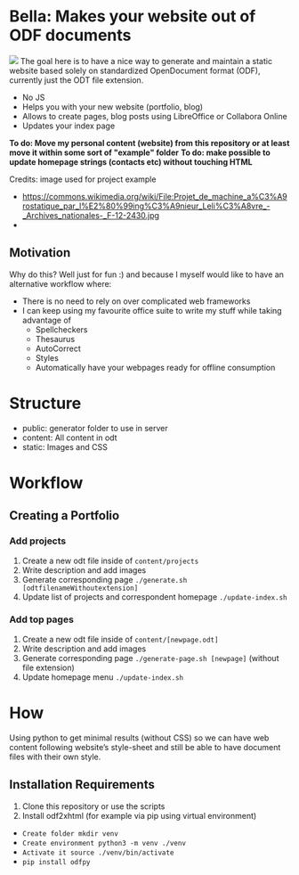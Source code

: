 ﻿# Bella: Makes your website out of ODF documents
![](static/images/bella.png)
The goal here is to have a nice way to generate and maintain a static website based solely on standardized OpenDocument format (ODF), currently just the ODT file extension.

* No JS
* Helps you with your new website (portfolio, blog)
* Allows to create pages, blog posts using LibreOffice or Collabora Online
* Updates your index page 

**To do: Move my personal content (website) from this repository or at least move it within some sort of "example" folder**
**To do: make possible to update homepage strings (contacts etc) without touching HTML**

Credits: image used for project example
* https://commons.wikimedia.org/wiki/File:Projet_de_machine_a%C3%A9rostatique_par_l%E2%80%99ing%C3%A9nieur_Leli%C3%A8vre_-_Archives_nationales-_F-12-2430.jpg
* 

## Motivation
Why do this? Well just for fun :) and because I myself would like to have an alternative workflow where:
* There is no need to rely on over complicated web frameworks
* I can keep using my favourite office suite to write my stuff while taking advantage of
  * Spellcheckers 
  * Thesaurus
  * AutoCorrect
  * Styles
  * Automatically have your webpages ready for offline consumption

# Structure
* public: generator folder to use in server 
* content: All content in odt
* static: Images and CSS


# Workflow
## Creating a Portfolio
### Add projects
1. Create a new odt file inside of `content/projects`
2. Write description and add images
3. Generate corresponding page `./generate.sh [odtfilenameWithoutextension]`
4. Update list of projects and correspondent homepage `./update-index.sh `

### Add top pages
1. Create a new odt file inside of `content/[newpage.odt]`
2. Write description and add images
3. Generate corresponding page `./generate-page.sh [newpage]` (without file extension)
4. Update homepage menu `./update-index.sh `

# How
Using python to get minimal results (without CSS) so we can have web content following website’s style-sheet and still be able to have document files with their own style.

## Installation Requirements 
1. Clone this repository or use the scripts
2. Install odf2xhtml (for example via pip using virtual environment)
* ``Create folder mkdir venv``
* ``Create environment python3 -m venv ./venv``
* ``Activate it source ./venv/bin/activate``
*  ``pip install odfpy``
  
